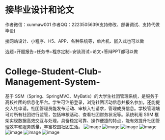 # 接毕业设计和论文
作者微信：xunmaw001  作者QQ：2223505639(支持修改、部署调试、支持代做毕设)

接网站设计、小程序、H5、APP、各种系统等，单片机、嵌入式也可以做

选题+开题报告+任务书+程序定制+安装测试+论文+答辩PPT都可以做
# College-Student-Club-Management-System-
基于 SSM（Spring、SpringMVC、MyBatis）的大学生社团管理系统，是服务于高校社团的信息化平台。学生可注册登录，浏览社团活动信息并报名参加，还能提交入社申请。社团管理员能发布活动、审核入社请求，管理成员信息。学校管理端可对所有社团进行监管，包括审核活动、查看社团财务状况等。系统利用 SSM 框架实现数据高效交互与处理，具备稳定可靠、操作便捷的特点，能有效提升社团管理效率和服务质量，丰富校园社团生活。 
![image](https://github.com/user-attachments/assets/14cd5e36-98b9-4475-b1fc-b66ba88bcdcf)
![image](https://github.com/user-attachments/assets/7e35c69b-d045-421a-873d-d1026b63b999)
![image](https://github.com/user-attachments/assets/37d73bf7-afc1-4aa6-978c-e5fd8462076e)
![image](https://github.com/user-attachments/assets/7863ed3f-c502-431e-b55f-9713cb8973d5)
![image](https://github.com/user-attachments/assets/e521a685-3fdf-4cb6-8a6b-f22010a51349)
![image](https://github.com/user-attachments/assets/85ff8cac-01d2-4105-bd6c-23c233e08262)
![image](https://github.com/user-attachments/assets/ab75f9ef-b9fa-43d9-93b6-1deed4dcc3dd)

